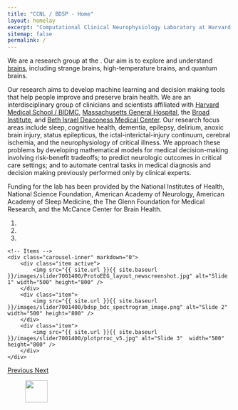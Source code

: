 ```yaml
---
title: "CCNL / BDSP - Home"
layout: homelay
excerpt: "Computational Clinical Neurophysiology Laboratory at Harvard Medical School."
sitemap: false
permalink: /
---
```


We are a research group at the . Our aim is to explore and understand [brains](https://en.wikipedia.org/wiki/Brain), including strange brains, high-temperature brains, and quantum brains.

Our research aims to develop machine learning and decision making tools that help people improve and preserve brain health. We are an interdisciplinary group of clinicians and scientists affiliated with [Harvard Medical School / BIDMC](https://hms.harvard.edu/), [Massachusetts General Hospital](https://www.massgeneral.org/), the [Broad Institute](https://www.broadinstitute.org/), and [Beth Israel Deaconess Medical Center](https://www.bidmc.org/). Our research focus areas include sleep, cognitive health, dementia, epilepsy, delirium, anoxic brain injury, status epilepticus, the ictal-interictal-injury continuum, cerebral ischemia, and the neurophysiology of critical illness. We approach these problems by developing mathematical models for medical decision-making involving risk-benefit tradeoffs; to predict neurologic outcomes in critical care settings; and to automate central tasks in medical diagnosis and decision making previously performed only by clinical experts. 

Funding for the lab has been provided by the National Institutes of Health, National Science Foundation, American Academy of Neurology, American Academy of Sleep Medicine, the The Glenn Foundation for Medical Research, and the McCance Center for Brain Health. 

<div markdown="0" id="carousel" class="carousel slide" data-ride="carousel" data-interval="4000" data-pause="hover" >
    <!-- Menu -->
    <ol class="carousel-indicators">
        <li data-target="#carousel" data-slide-to="0" class="active"></li>
        <li data-target="#carousel" data-slide-to="1"></li>
        <li data-target="#carousel" data-slide-to="2"></li>
    </ol>

    <!-- Items -->
    <div class="carousel-inner" markdown="0">
        <div class="item active">
            <img src="{{ site.url }}{{ site.baseurl }}/images/slider7001400/ProtoEEG_layout_newscreenshot.jpg" alt="Slide 1" width="500" height="800" />
        </div>
        <div class="item">
            <img src="{{ site.url }}{{ site.baseurl }}/images/slider7001400/bdsp_bdc_spectrogram_image.png" alt="Slide 2"  width="500" height="800" />
        </div>
        <div class="item">
            <img src="{{ site.url }}{{ site.baseurl }}/images/slider7001400/plotprroc_v5.jpg" alt="Slide 3"  width="500" height="800" />
        </div>
    </div>
  <a class="left carousel-control" href="#carousel" role="button" data-slide="prev">
    <span class="glyphicon glyphicon-chevron-left" aria-hidden="true"></span>
    <span class="sr-only">Previous</span>
  </a>
  <a class="right carousel-control" href="#carousel" role="button" data-slide="next">
    <span class="glyphicon glyphicon-chevron-right" aria-hidden="true"></span>
    <span class="sr-only">Next</span>
  </a>
</div>

<figure class="fourth">
  <img src="{{ site.url }}{{ site.baseurl }}/images/logopic/website_logos.jpg" style="height: 50px">
</figure>
